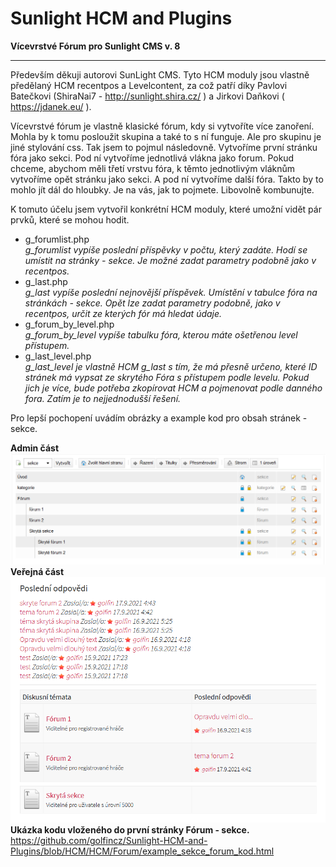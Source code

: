 # Sunlight HCM and Plugins
<strong>Vícevrstvé Fórum pro Sunlight CMS v. 8</strong>
<hr>

Především děkuji autorovi SunLight CMS. Tyto HCM moduly jsou vlastně předělaný HCM recentpos a Levelcontent, za což patří díky Pavlovi Batečkovi (ShiraNai7 - http://sunlight.shira.cz/ ) a Jirkovi Daňkovi ( https://jdanek.eu/ ).

Vícevrstvé fórum je vlastně klasické fórum, kdy si vytvoříte více zanoření. Mohla by k tomu posloužit skupina a také to s ní funguje. Ale pro skupinu je jiné stylování css. Tak jsem to pojmul následovně. Vytvoříme první stránku fóra jako sekci. Pod ní vytvoříme jednotlivá vlákna jako forum. Pokud chceme, abychom měli třetí vrstvu fóra, k těmto jednotlivým vláknům vytvoříme opět stránku jako sekci. A pod ní vytvoříme další fóra. Takto by to mohlo jít dál do hloubky. Je na vás, jak to pojmete. Libovolně kombunujte.

K tomuto účelu jsem vytvořil konkrétní HCM moduly, které umožní vidět pár prvků, které se mohou hodit.
<ul>
   <li>g_forumlist.php<br><em>g_forumlist vypíše poslední příspěvky v počtu, který zadáte. Hodí se umístit na stránky - sekce. Je možné zadat parametry podobně jako v recentpos.</em></li>
   <li>g_last.php<br><em>g_last vypíše poslední nejnovější příspěvek. Umístění v tabulce fóra na stránkách - sekce. Opět lze zadat parametry podobně, jako v recentpos, určit ze kterých fór má hledat údaje.</em></li>
   <li>g_forum_by_level.php<br><em>g_forum_by_level vypíše tabulku fóra, kterou máte ošetřenou level přístupem.</em></li>
   <li>g_last_level.php<br><em>g_last_level je vlastně HCM g_last s tím, že má přesně určeno, které ID stránek má vypsat ze skrytého Fóra s přístupem podle levelu. Pokud jich je více, bude potřeba zkopírovat HCM a pojmenovat podle danného fora. Zatím je to nejjednodušší řešení.</em></li>
</ul>

Pro lepší pochopení uvádím obrázky a example kod pro obsah stránek - sekce.

<strong>Admin část</strong><br>
<img src='https://raw.githubusercontent.com/golfincz/Sunlight-HCM-and-Plugins/HCM/HCM/Forum/forum_admin.png' alt='Admin část' /><br>
<strong>Veřejná část</strong><br>
<img src='https://raw.githubusercontent.com/golfincz/Sunlight-HCM-and-Plugins/HCM/HCM/Forum/forum_public.png' alt='Veřejná část' /><br>
<strong>Ukázka kodu vloženého do první stránky Fórum - sekce.</strong><br>
https://github.com/golfincz/Sunlight-HCM-and-Plugins/blob/HCM/HCM/Forum/example_sekce_forum_kod.html
